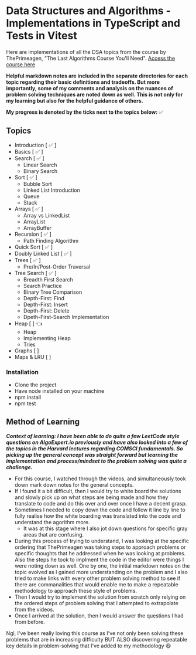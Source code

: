 # Data Structures and Algorithms - Implementations in TypeScript and Tests in Vitest
Here are implementations of all the DSA topics from the course by ThePrimeagen, "The Last Algorithms Course You'll Need".
[Access the course here](https://frontendmasters.com/courses/algorithms/)

**Helpful markdown notes are included in the separate directories for each topic regarding their basic definitions and tradeoffs. But more importantly, some of my comments and analysis on the nuances of problem solving techniques are noted down as well. This is not only for my learning but also for the helpful guidance of others.**

**My progress is denoted by the ticks next to the topics below:** ✅

## Topics
- Introduction [ ✅ ]
- Basics [ ✅ ] 
- Search [ ✅ ]
    * Linear Search
    * Binary Search
- Sort [ ✅ ]
    * Bubble Sort
    * Linked List Introduction
    * Queue
    * Stack
- Arrays [ ✅ ]
    * Array vs LinkedList
    * ArrayList
    * ArrayBuffer
- Recursion [ ✅ ] 
    * Path Finding Algorithm
- Quick Sort [ ✅ ]
- Doubly Linked List [ ✅ ]
- Trees [ ✅ ] 
    * Pre/In/Post-Order Traversal
- Tree Search [ ✅ ] 
    * Breadth First Search 
    * Search Practice
    * Binary Tree Comparison
    * Depth-First: Find
    * Depth-First: Insert
    * Depth-First: Delete
    * Dpeth-First-Search Implementation
- Heap [  ] 👈
    * Heap
    * Implementing Heap
    * Tries
- Graphs [  ]
- Maps & LRU [  ]

### Installation
- Clone the project
- Have node installed on your machine
- npm install
- npm test

## Method of Learning
***Context of learning: I have been able to do quite a few LeetCode style questions on AlgoExpert.io previously and have also looked into a few of the topics in the Harvard lectures regarding COMSCI fundamentals. So picking up the general concept was straight forward but learning the implementation and process/mindset to the problem solving was quite a challenge.***
- For this course, I watched through the videos, and simultaneously took down mark down notes for the general concepts.
- If I found it a bit difficult, then I would try to white board the solutions and slowly pick up on what steps are being made and how they translate to code and do this over and over once I have a decent grasp.
- Sometimes I needed to copy down the code and follow it line by line to fully realise how the white boarding was translated into the code and understand the agorithm more.
    - It was at this stage where I also jot down questions for specific gray areas that are confusing.
- During this process of trying to understand, I was looking at the specific ordering that ThePrimeagen was taking steps to approach problems or specific thoughts that he addressed when he was looking at problems. Also the steps he took to implment the code in the editor were things I were noting down as well. One by one, the initial markdown notes on the topic evolved as I gained more understanding on the problem and I also tried to make links with every other problem solving method to see if there are commanalities that would enable me to make a repeatable methodology to approach these style of problems.
- Then I would try to implement the solution from scratch only relying on the ordered steps of problem solving that I attempted to extrapolate from the videos.
- Once I arrived at the solution, then I would answer the questions I had from before.

Ngl, I've been really loving this course as I've not only been solving these problems that are in increasing difficulty BUT ALSO discovering repeatable key details in problem-solving that I've added to my methodology 😆
